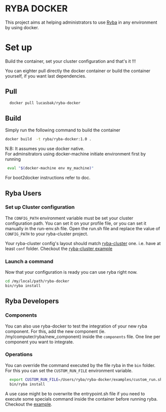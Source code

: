 # RYBA DOCKER

This project aims at helping administrators to use [Ryba][ryba-site] in any 
environment by using docker.

# Set up

Build the container, set your cluster configuration and that's it !!! 

You can eighter pull directly the docker container or build the container yourself, if you want last dependencies.
## Pull

```bash
  docker pull lucasbak/ryba-docker
```
## Build

Simply run the following command to build the container
```bash
docker build  -t ryba/ryba-docker:1.0 .
```
N.B: It assumes you use docker native.  
For adminsitrators using docker-machine
initiate environment first by running
  
 ```bash
  eval "$(docker-machine env my_machine)"
 ```
For boot2docker instructions refer to doc.

## Ryba Users

### Set up Cluster configuration
The `CONFIG_PATH` environment variable must be set your cluster configuration path.
You can set it on your profile file, or you can set it manually in the run-env.sh file.
Open the run.sh file and replace the value of `CONFIG_PATH` to your ryba-cluster
project.

Your ryba-cluster  config's layout should match [ryba-cluster][ryba-cluster-site] one.
i.e. have at least `conf` folder. Checkout the [ryba-cluster example][ryba-cluster-site]

### Launch a command
Now that your configuration is ready you can use ryba right now.
```bash
cd /my/local/path/ryba-docker
bin/ryba install 
```

## Ryba Developers

### Components
You can also use ryba-docker to test the integration of your new ryba component.
For this, add the new component (ie. /my/computer/ryba/new_component)
inside the `components` file. One line per component you want to integrate.

### Operations

You can override the command executed by the file ryba in the `bin` folder.
For this you can set the `CUSTOM_RUN_FILE` environment variable. 
```bash
  export CUSTOM_RUN_FILE=/Users/ryba/ryba-docker/examples/custom_run.sh
  bin/ryba install
```
A use case might be to overwrite the entrypoint.sh file if you need to execute 
some specials command inside the container before running ryba.
Checkout the [example][ryba-docker-site-example].


[ryba-site]:(https://github.com/ryba-io/ryba)
[ryba-cluster-site]: (https://github.com/ryba-io/ryba-cluster)
[ryba-docker-site]: (https://github.com/lucasbak/ryba-docker)
[ryba-docker-site-example]: (https://github.com/lucasbak/ryba-docker/examples)
